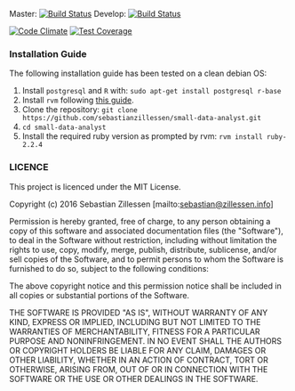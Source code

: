 Master: [![Build Status](https://travis-ci.org/sebastianzillessen/small-data-analyst.svg?branch=master)](https://travis-ci.org/sebastianzillessen/small-data-analyst)
Develop: [![Build Status](https://travis-ci.org/sebastianzillessen/small-data-analyst.svg?branch=develop)](https://travis-ci.org/sebastianzillessen/small-data-analyst)

[![Code Climate](https://codeclimate.com/github/sebastianzillessen/small-data-analyst/badges/gpa.svg)](https://codeclimate.com/github/sebastianzillessen/small-data-analyst)
[![Test Coverage](https://codeclimate.com/github/sebastianzillessen/small-data-analyst/badges/coverage.svg)](https://codeclimate.com/github/sebastianzillessen/small-data-analyst/coverage)

### Installation Guide
The following installation guide has been tested on a clean debian OS:

1. Install `postgresql` and `R` with: `sudo apt-get install postgresql r-base`
2. Install `rvm` following [this guide](https://rvm.io/rvm/install).
3. Clone the repository: `git clone https://github.com/sebastianzillessen/small-data-analyst.git`
4. `cd small-data-analyst`
5. Install the required ruby version as prompted by rvm: `rvm install ruby-2.2.4`







### LICENCE
This project is licenced under the MIT License.


Copyright (c) 2016 Sebastian Zillessen [mailto:sebastian@zillessen.info]

Permission is hereby granted, free of charge, to any person obtaining a copy of this software and associated documentation files (the "Software"), to deal in the Software without restriction, including without limitation the rights to use, copy, modify, merge, publish, distribute, sublicense, and/or sell copies of the Software, and to permit persons to whom the Software is furnished to do so, subject to the following conditions:

The above copyright notice and this permission notice shall be included in all copies or substantial portions of the Software.

THE SOFTWARE IS PROVIDED "AS IS", WITHOUT WARRANTY OF ANY KIND, EXPRESS OR IMPLIED, INCLUDING BUT NOT LIMITED TO THE WARRANTIES OF MERCHANTABILITY, FITNESS FOR A PARTICULAR PURPOSE AND NONINFRINGEMENT. IN NO EVENT SHALL THE AUTHORS OR COPYRIGHT HOLDERS BE LIABLE FOR ANY CLAIM, DAMAGES OR OTHER LIABILITY, WHETHER IN AN ACTION OF CONTRACT, TORT OR OTHERWISE, ARISING FROM, OUT OF OR IN CONNECTION WITH THE SOFTWARE OR THE USE OR OTHER DEALINGS IN THE SOFTWARE.